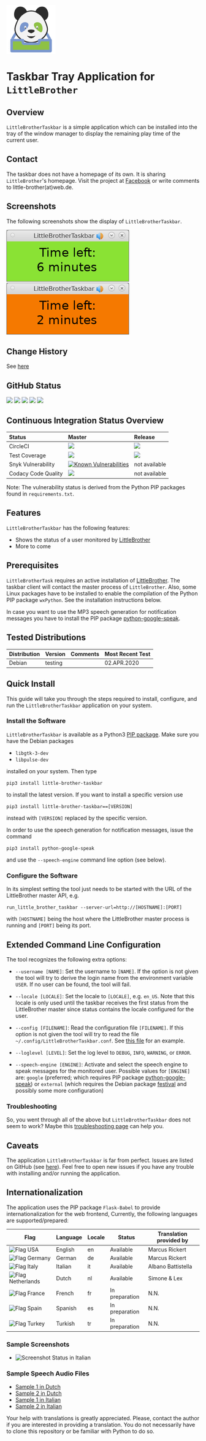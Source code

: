 ![LittleBrotherTaskbar-Logo](https://raw.githubusercontent.com/marcus67/little_brother_taskbar/master/little_brother_taskbar/static/icons/little-brother-taskbar-logo_128x128.png)

# Taskbar Tray Application for `LittleBrother`

## Overview

`LittleBrotherTaskbar` is a simple application which can be installed into the tray of the window manager
to display the remaining play time of the current user.

## Contact

The taskbar does not have a homepage of its own. It is sharing `LittleBrother`'s homepage. Visit the project 
at [Facebook](https://www.facebook.com/littlebrotherdebian) or write comments to little-brother(at)web.de.

## Screenshots

The following screenshots show the display of `LittleBrotherTaskbar`.  

![Screenshot Status](https://raw.githubusercontent.com/marcus67/little_brother_taskbar/master/doc/screenshot_status_ok.png) 
![Screenshot Status](https://raw.githubusercontent.com/marcus67/little_brother_taskbar/master/doc/screenshot_status_warning.png) 

## Change History 

See [here](https://github.com/marcus67/little_brother_taskbar/blob/master/CHANGES.md)

## GitHub Status

<A HREF="https://github.com/marcus67/little_brother_taskbar">
<IMG SRC="https://img.shields.io/github/forks/marcus67/little_brother_taskbar.svg?label=forks"></A> 
<A HREF="https://github.com/marcus67/little_brother_taskbar/stargazers">
<IMG SRC="https://img.shields.io/github/stars/marcus67/little_brother_taskbar.svg?label=stars"></A> 
<A HREF="https://github.com/marcus67/little_brother_taskbar/watchers">
<IMG SRC="https://img.shields.io/github/watchers/marcus67/little_brother_taskbar.svg?label=watchers"></A> 
<A HREF="https://github.com/marcus67/little_brother_taskbar/issues">
<IMG SRC="https://img.shields.io/github/issues/marcus67/little_brother_taskbar.svg"></A> 
<A HREF="https://github.com/marcus67/little_brother_taskbar/pulls">
<IMG SRC="https://img.shields.io/github/issues-pr/marcus67/little_brother_taskbar.svg"></A>

## Continuous Integration Status Overview

| Status              | Master                                                                                                                                                                                                                                                                                                                                                                               | Release                                                                                                                                                                                                 |
|:------------------- |:------------------------------------------------------------------------------------------------------------------------------------------------------------------------------------------------------------------------------------------------------------------------------------------------------------------------------------------------------------------------------------ |:------------------------------------------------------------------------------------------------------------------------------------------------------------------------------------------------------- |
| CircleCI            | <A HREF="https://circleci.com/gh/marcus67/little_brother_taskbar/tree/master"><IMG SRC="https://img.shields.io/circleci/project/github/marcus67/little_brother_taskbar/master.svg?label=master"></A>                                                                                                                                                                                 | <A HREF="https://circleci.com/gh/marcus67/little_brother_taskbar/tree/release"><IMG SRC="https://img.shields.io/circleci/project/github/marcus67/little_brother_taskbar/release.svg?label=release"></A> |
| Test Coverage       | <A HREF="https://codecov.io/gh/marcus67/little_brother_taskbar/branch/master"><IMG SRC="https://img.shields.io/codecov/c/github/marcus67/little_brother_taskbar.svg?label=master"></A>                                                                                                                                                                                               | <A HREF="https://codecov.io/gh/marcus67/little_brother_taskbar/branch/release"><IMG SRC="https://img.shields.io/codecov/c/github/marcus67/little_brother_taskbar/release.svg?label=release"></A>        |
| Snyk Vulnerability  | <a href="https://snyk.io/test/github/marcus67/little_brother_taskbar?targetFile=requirements.txt"><img src="https://snyk.io/test/github/marcus67/little_brother_taskbar/badge.svg?targetFile=requirements.txt" alt="Known Vulnerabilities" data-canonical-src="https://snyk.io/test/github/marcus67/little_brother_taskbar?targetFile=requirements.txt" style="max-width:100%;"></a> | not available                                                                                                                                                                                           |
| Codacy Code Quality | <a href="https://www.codacy.com/app/marcus67/little_brother_taskbar?utm_source=github.com&amp;utm_medium=referral&amp;utm_content=marcus67/little_brother_taskbar&amp;utm_campaign=Badge_Grade"><img src="https://api.codacy.com/project/badge/Grade/f1fc3b113b95438189da9032ecf03b34"/></a>                                                                                         | not available                                                                                                                                                                                           |

Note: The vulnerability status is derived from the Python PIP packages found in `requirements.txt`.

## Features

`LittleBrotherTaskbar` has the following features:

*   Shows the status of a user monitored by [LittleBrother](https://github.com/marcus67/little_brother)
*   More to come

## Prerequisites

`LittleBrotherTask` requires an active installation of [LittleBrother](https://github.com/marcus67/little_brother).
The taskbar client will contact the master process of `LittleBrother`. Also, some Linux packages have to be
installed to enable the compilation of the Python PIP package `wxPython`. See the installation instructions below.

In case you want to use the MP3 speech generation for notification messages you have to install the PIP package
[python-google-speak](https://pypi.org/project/python-google-speak/).

## Tested Distributions

| Distribution | Version       | Comments                                                               | Most Recent Test |
| ------------ | ------------- | ---------------------------------------------------------------------- | ---------------- |
| Debian       | testing       |                                                                        | 02.APR.2020      |

## Quick Install

This guide will take you through the steps required to install, configure, and run the `LittleBrotherTaskbar` 
application on your system. 

### Install the Software

`LittleBrotherTaskbar` is available as a Python3 [PIP package](https://pypi.org/project/little-brother-taskbar/). Make sure
you have the Debian packages

*   `libgtk-3-dev` 
*   `libpulse-dev`

installed on your system. Then type

    pip3 install little-brother-taskbar

to install the latest version. If you want to install a specific version use

    pip3 install little-brother-taskbar==[VERSION]

instead with `[VERSION]` replaced by the specific version.

In order to use the speech generation for notification messages, issue the command

    pip3 install python-google-speak 

and use the `--speech-engine` command line option (see below).

### Configure the Software

In its simplest setting the tool just needs to be started with the URL of the LittleBrother master API, e.g.

    run_little_brother_taskbar --server-url=http://[HOSTNAME]:[PORT]
    
with `[HOSTNAME]` being the host where the LittleBrother master process is running and `[PORT]` being its port.

## Extended Command Line Configuration

The tool recognizes the following extra options:

*   `--username [NAME]`: Set the username to `[NAME]`. If the option is not given the tool will try to derive the
     login name from the environment variable `USER`. If no user can be found, the tool will fail.

*   `--locale [LOCALE]`: Set the locale to `[LOCALE]`, e.g. `en_US`. Note that this locale is only used until the
     taskbar receives the first status from the LittleBrother master since status contains the locale configured for
     the user. 

*   `--config [FILENAME]`: Read the configuration file `[FILENAME]`. If this option is not given the tool
     will try to read the file `~/.config/LittleBrotherTaskbar.conf`. 
     See [this file](https://github.com/marcus67/little_brother_taskbar/blob/master/etc/LittleBrotherTaskbar.conf) 
     for an example.

*   `--loglevel [LEVEL]`: Set the log level to `DEBUG`, `INFO`, `WARNING`, or `ERROR`.

*   `--speech-engine [ENGINE]`: Activate and select the speech engine to speak messages for the monitored user.
    Possible values for `[ENGINE]` are: `google` 
    (preferred; which requires PIP package [python-google-speak](https://pypi.org/project/python-google-speak/)) or 
    `external` (which requires the Debian package [festival](https://packages.debian.org/stretch/festival) and 
    possibly some more configuration)

### Troubleshooting

So, you went through all of the above but `LittleBrotherTaskbar` does not seem to work? Maybe this 
[troubleshooting page](https://github.com/marcus67/little_brother_taskbar/blob/master/TROUBLESHOOTING.md) can help you.

## Caveats

The application `LittleBrotherTaskbar` is far from perfect. Issues are listed on GitHub 
(see [here](https://github.com/marcus67/little_brother_taskbar/issues)). Feel free to open new issues if you have 
any trouble with installing and/or running the application.

## Internationalization

The application uses the PIP package `Flask-Babel` to provide internationalization for the web frontend, Currently, 
the following languages are supported/prepared:

| Flag                                                                                                                                    | Language      | Locale | Status         | Translation provided by |
| ----------------------------------------------------------------------------------------------------------------------------------------| ------------- | ------ | -------------- | ------------------------|
| ![Flag USA](https://raw.githubusercontent.com/marcus67/little_brother_taskbar/master/doc/united-states-of-america-flag-icon-32.png)     | English       | en     | Available      |  Marcus Rickert         |
| ![Flag Germany](https://raw.githubusercontent.com/marcus67/little_brother_taskbar/master/doc/germany-flag-icon-32.png)                  | German        | de     | Available      |  Marcus Rickert         |
| ![Flag Italy](https://raw.githubusercontent.com/marcus67/little_brother_taskbar/master/doc/italy-flag-icon-32.png)                      | Italian       | it     | Available      |  Albano Battistella     |
| ![Flag Netherlands](https://raw.githubusercontent.com/marcus67/little_brother_taskbar/master/doc/netherlands-flag-icon-32.png)          | Dutch         | nl     | Available      |  Simone & Lex           |
| ![Flag France](https://raw.githubusercontent.com/marcus67/little_brother_taskbar/master/doc/france-flag-icon-32.png)                    | French        | fr     | In preparation |  N.N.                   |
| ![Flag Spain](https://raw.githubusercontent.com/marcus67/little_brother_taskbar/master/doc/spain-flag-icon-32.png)                      | Spanish       | es     | In preparation |  N.N.                   |
| ![Flag Turkey](https://raw.githubusercontent.com/marcus67/little_brother_taskbar/master/doc/turkey-flag-icon-32.png)                    | Turkish       | tr     | In preparation |  N.N.                   |

### Sample Screenshots

*   ![Screenshot Status in Italian](https://raw.githubusercontent.com/marcus67/little_brother_taskbar/master/doc/screenshot_status_ok_italian.png) 

### Sample Speech Audio Files

*   [Sample 1 in Dutch](https://raw.githubusercontent.com/marcus67/little_brother_taskbar/master/doc/speech-sample-nl-1.mp3)
*   [Sample 2 in Dutch](https://raw.githubusercontent.com/marcus67/little_brother_taskbar/master/doc/speech-sample-nl-2.mp3)
*   [Sample 1 in Italian](https://raw.githubusercontent.com/marcus67/little_brother_taskbar/master/doc/speech-sample-it-1.mp3)
*   [Sample 2 in Italian](https://raw.githubusercontent.com/marcus67/little_brother_taskbar/master/doc/speech-sample-it-2.mp3)

Your help with translations is greatly appreciated. Please, contact the author if you are interested in providing
a translation. You do not necessarily have to clone this repository or be familiar with Python to do so.

